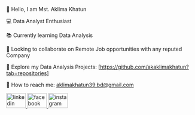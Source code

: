 👋 Hello, I am Mst. Aklima Khatun

💻 Data Analyst Enthusiast

📚 Currently learning Data Analysis

🤝 Looking to collaborate on Remote Job opportunities with any reputed Company

📂 Explore my Data Analysis Projects: [https://github.com/akaklimakhatun?tab=repositories]

📧 How to reach me: aklimakhatun39.bd@gmail.com
<div align="left">
  <a href="(https://www.linkedin.com/in/akaklimakhatun)" target="_blank">
    <img src="https://raw.githubusercontent.com/maurodesouza/profile-readme-generator/master/src/assets/icons/social/linkedin/default.svg" width="52" height="40" alt="linkedin logo"  />
  </a>
  <a href="(https://www.facebook.com/akaklimakhatun)" target="_blank">
  <img src="https://raw.githubusercontent.com/maurodesouza/profile-readme-generator/master/src/assets/icons/social/facebook/default.svg" width="52" height="40" alt="facebook logo"  />
  </a>
  <a href="(https://www.instagram.com/ak.aklimakhatun)" target="_blank">
  <img src="https://raw.githubusercontent.com/maurodesouza/profile-readme-generator/master/src/assets/icons/social/instagram/default.svg" width="52" height="40" alt="instagram logo"  />
  </a>
</div>

###
